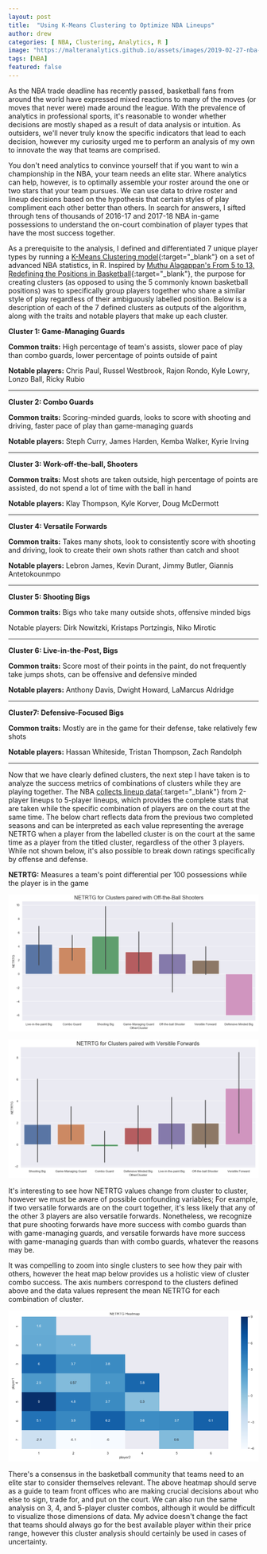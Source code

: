 ```yaml
---
layout: post
title:  "Using K-Means Clustering to Optimize NBA Lineups"
author: drew
categories: [ NBA, Clustering, Analytics, R ]
image: "https://malteranalytics.github.io/assets/images/2019-02-27-nba-clusters/image3.PNG"
tags: [NBA]
featured: false
---
```

  
  
As the NBA trade deadline has recently passed, basketball fans from around the world have expressed mixed reactions to many of the moves (or moves that never were) made around the league. With the prevalence of analytics in professional sports, it's reasonable to wonder whether decisions are mostly shaped as a result of data analysis or intuition. As outsiders, we'll never truly know the specific indicators that lead to each decision, however my curiosity urged me to perform an analysis of my own to innovate the way that teams are comprised.  


You don't need analytics to convince yourself that if you want to win a championship in the NBA, your team needs an elite star.  Where analytics can help, however, is to optimally assemble your roster around the one or two stars that your team pursues.  We can use data to drive roster and lineup decisions based on the hypothesis that certain styles of play compliment each other better than others.  In search for answers, I sifted through tens of thousands of 2016-17 and 2017-18 NBA in-game possessions to understand the on-court combination of player types that have the most success together.  


As a prerequisite to the analysis, I defined and differentiated 7 unique player types by running a [K-Means Clustering model](https://blogs.oracle.com/datascience/introduction-to-k-means-clustering){:target="_blank"} on a set of advanced NBA statistics, in R.  Inspired by [Muthu Alagappan's From 5 to 13, Redefining the Positions in Basketball](http://www.sloansportsconference.com/wp-content/uploads/2012/03/Alagappan-Muthu-EOSMarch2012PPT.pdf){:target="_blank"}, the purpose for creating clusters (as opposed to using the 5 commonly known basketball positions) was to specifically group players together who share a similar style of play regardless of their ambiguously labelled position.  Below is a description of each of the 7 defined clusters as outputs of the algorithm, along with the traits and notable players that make up each cluster.  



**Cluster 1: Game-Managing Guards**

**Common traits:** High percentage of team's assists, slower pace of play than combo guards, lower percentage of points outside of paint

**Notable players:** Chris Paul, Russel Westbrook, Rajon Rondo, Kyle Lowry, Lonzo Ball, Ricky Rubio

_____________________________________________________________________________________

**Cluster 2: Combo Guards**

**Common traits:** Scoring-minded guards, looks to score with shooting and driving, faster pace of play than game-managing guards

**Notable players:** Steph Curry, James Harden, Kemba Walker, Kyrie Irving

_____________________________________________________________________________________

**Cluster 3: Work-off-the-ball, Shooters**

**Common traits:** Most shots are taken outside, high percentage of points are assisted, do not spend a lot of time with the ball in hand

**Notable players:** Klay Thompson, Kyle Korver, Doug McDermott

_____________________________________________________________________________________

**Cluster 4: Versatile Forwards**

**Common traits:** Takes many shots, look to consistently score with shooting and driving, look to create their own shots rather than catch and shoot

**Notable players:** Lebron James, Kevin Durant, Jimmy Butler, Giannis Antetokounmpo

_____________________________________________________________________________________

**Cluster 5: Shooting Bigs**

**Common traits:** Bigs who take many outside shots, offensive minded bigs

Notable players: Dirk Nowitzki, Kristaps Portzingis, Niko Mirotic

_____________________________________________________________________________________

**Cluster 6: Live-in-the-Post, Bigs**

**Common traits:** Score most of their points in the paint, do not frequently take jumps shots, can be offensive and defensive minded

**Notable players:** Anthony Davis, Dwight Howard, LaMarcus Aldridge

_____________________________________________________________________________________

**Cluster7: Defensive-Focused Bigs**

**Common traits:** Mostly are in the game for their defense, take relatively few shots

**Notable players:** Hassan Whiteside, Tristan Thompson, Zach Randolph

_____________________________________________________________________________________



Now that we have clearly defined clusters, the next step I have taken is to analyze the success metrics of combinations of clusters while they are playing together.  The NBA [collects lineup data](https://stats.nba.com/lineups/advanced/?Season=2018-19&SeasonType=Regular%20Season&sort=NET_RATING&dir=1&GroupQuantity=2){:target="_blank"} from 2-player lineups to 5-player lineups, which provides the complete stats that are taken while the specific combination of players are on the court at the same time.  The below chart reflects data from the previous two completed seasons and can be interpreted as each value representing the average NETRTG when a player from the labelled cluster is on the court at the same time as a player from the titled cluster, regardless of the other 3 players.  While not shown below, it's also possible to break down ratings specifically by offense and defense. 


**NETRTG:** Measures a team's point differential per 100 possessions while the player is in the game


![plot of chunk unnamed-chunk-1](/assets/images/2019-02-27-nba-clusters/image1.png)  


![plot of chunk unnamed-chunk-2](/assets/images/2019-02-27-nba-clusters/image2.png)  




It's interesting to see how NETRTG values change from cluster to cluster, however we must be aware of possible confounding variables; For example, if two versatile forwards are on the court together, it's less likely that any of the other 3 players are also versatile forwards.  Nonetheless, we recognize that pure shooting forwards have more success with combo guards than with game-managing guards, and versatile forwards have more success with game-managing guards than with combo guards, whatever the reasons may be.  


It was compelling to zoom into single clusters to see how they pair with others, however the heat map below provides us a holistic view of cluster combo success.  The axis numbers correspond to the clusters defined above and the data values represent the mean NETRTG for each combination of cluster. 


![plot of chunk unnamed-chunk-3](/assets/images/2019-02-27-nba-clusters/image3.png)  



There's a consensus in the basketball community that teams need to an elite star to consider themselves relevant.  The above heatmap should serve as a guide to team front offices who are making crucial decisions about who else to sign, trade for, and put on the court.  We can also run the same analysis on 3, 4, and 5-player cluster combos, although it would be difficult to visualize those dimensions of data.  My advice doesn't change the fact that teams should always go for the best available player within their price range, however this cluster analysis should certainly be used in cases of uncertainty.
